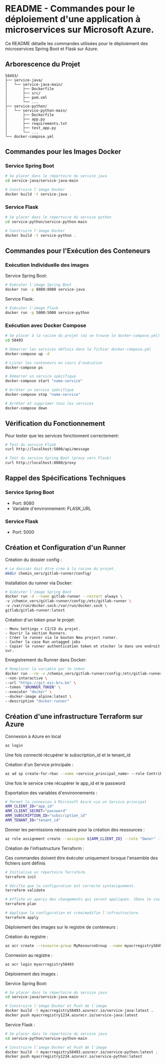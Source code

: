 # README - Commandes pour le déploiement d'une application à microservices sur Microsoft Azure.

Ce README détaille les commandes utilisées pour le déploiement des microservices Spring Boot et Flask sur Azure.

## Arborescence du Projet

```
58493/
├── service-java/
│   └── service-java-main/
│       ├── Dockerfile
│       ├── src/
│       ├── pom.xml
│       └── ...
├── service-python/
│   └── service-python-main/
│       ├── Dockerfile
│       ├── app.py
│       ├── requirements.txt
│       ├── test_app.py
│       └── ...
└── docker-compose.yml
```

## Commandes pour les Images Docker

### Service Spring Boot

```bash
# Se placer dans le répertoire du service java
cd service-java/service-java-main

# Construire l'image Docker
docker build -t service-java .
```

### Service Flask

```bash
# Se placer dans le répertoire du service python
cd service-python/service-python-main

# Construire l'image Docker
docker build -t service-python .
```

## Commandes pour l'Exécution des Conteneurs

### Exécution Individuelle des images


Service Spring Boot:
```bash
# Exécuter l'image Spring Boot
docker run -p 8080:8080 service-java
```

Service Flask:
```bash
# Exécuter l'image Flask
docker run -p 5000:5000 service-python
```



### Exécution avec Docker Compose

```bash
# Se placer à la racine du projet (où se trouve le docker-compose.yml)
cd 58493

# Démarrer les services définis dans le fichier docker-compose.yml
docker-compose up -d

# Lister les conteneurs en cours d'exécution
docker-compose ps

# Démarrer un service spécifique
docker-compose start "name-service"

# Arrêter un service spécifique
docker-compose stop "name-service"

# Arrêter et supprimer tous les services
docker-compose down
```

## Vérification du Fonctionnement

Pour tester que les services fonctionnent correctement:

```bash
# Test du service Flask
curl http://localhost:5000/api/message

# Test du service Spring Boot (proxy vers Flask)
curl http://localhost:8080/proxy
```

## Rappel des Spécifications Techniques

### Service Spring Boot
- Port: 8080
- Variable d'environnement: FLASK_URL

### Service Flask
- Port: 5000


## Création et Configuration d'un Runner

Création du dossier config :
```bash
# Le dossier doit être crée à la racine du projet.
mkdir chemin_vers/gitlab-runner/config/ 
```


Installation du runner via Docker:
```bash
# Exécuter l'image Spring Boot
docker run -d --name gitlab-runner --restart always \
-v /chemin_vers/gitlab-runner/config:/etc/gitlab-runner \
-v /var/run/docker.sock:/var/run/docker.sock \
gitlab/gitlab-runner:latest
```


Création d'un token pour le projet:

    - Menu Settings > CI/CD du projet.
    - Ouvrir la section Runners.
    - Créer le runner via le bouton New project runner.
    - Cocher la case Run untagged jobs
    - Copier le runner authentication token et stocker le dans une endroit sur.


Enregistrement du Runner dans Docker:

```bash
# Remplacer la variable par le token 
docker run --rm -v /chemin_vers/gitlab-runner/config:/etc/gitlab-runner gitlab/gitlab-runner register \
--non-interactive \
--url "https://git.esi-bru.be" \
--token "$RUNNER_TOKEN" \ 
--executor "docker" \
--docker-image alpine:latest \
--description "docker-runner"
```

## Création d'une infrastructure Terraform sur Azure

Connexion à Azure en local
```bash
az login
```
Une fois connecté récupérer le subscription_id et le tenant_id


Création d'un Service principale :

```bash
az ad sp create-for-rbac --name <service_principal_name> --role Contributor --scopes /subscriptions/<subscription_id>
```
Une fois le service crée récupérer le app_id et le password

Exportation des variables d'environnements :

```bash
# Permet la connexion à Microsoft Azure via un Service principal
ARM_CLIENT_ID="app_id"
ARM_CLIENT_SECRET="password"
ARM_SUBSCRIPTION_ID="subscription_id"
ARM_TENANT_ID="tenant_id"
```

Donner les permissions nécessaire pour la création des ressources :
```bash
az role assignment create --assignee ${ARM_CLIENT_ID} --role "Owner" --scope /subscriptions/${ARM_SUBSCRIPTION_ID}
```

Création de l'infrastructure Terraform :

Ces commandes doivent être éxécuter uniquement lorsque l'ensemble des fichiers sont définis

```bash
# Initialise un répertoire Terraform.
terraform init
```

```bash
# Vérifie que la configuration est correcte syntaxiquement.
terraform validate 
```
```bash
# Affiche un aperçu des changements qui seront appliqués. (Dans le cas ou il y a des changements une fois le répertoire déjà initialisé)
terraform plan  
```

```bash
# Applique la configuration et crée/modifie l'infrastructure.
terraform apply
```

Déploiement des images sur le registre de conteneurs :

Création du registre :

```bash
az acr create --resource-group MyResourceGroup --name myacrregistry58493 --sku Basic --admin-enabled true
```

Connexion au registre :

```bash
az acr login myacrregistry58493
```
Déploiement des images :

Service Spring Boot:
```bash
# Se placer dans le répertoire du service java
cd service-java/service-java-main

# Construire l'image Docker et Push de l'image 
docker build -t myacrregistry58493.azurecr.io/service-java:latest .
docker push myacrregistry1234.azurecr.io/service-java:latest
```

Service Flask :
```bash
# Se placer dans le répertoire du service java
cd service-python/service-python-main

# Construire l'image Docker et Push de l'image 
docker build -t myacrregistry58493.azurecr.io/service-python:latest .
docker push myacrregistry1234.azurecr.io/service-python:latest
```